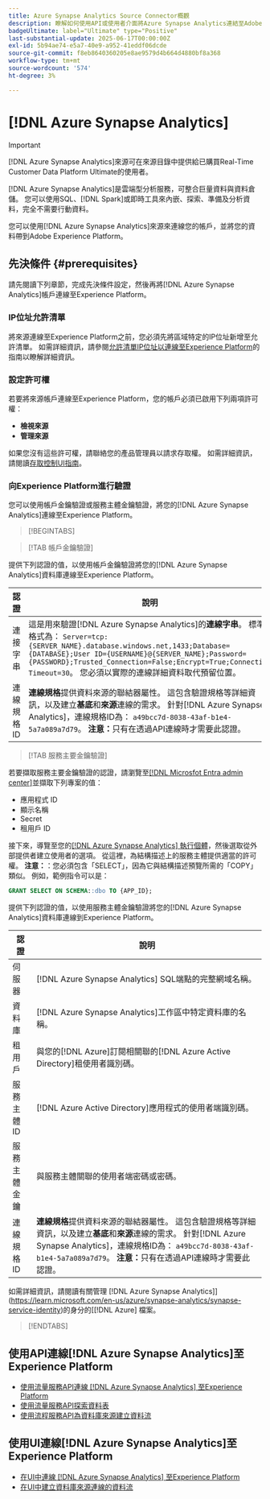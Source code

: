 ```yaml
---
title: Azure Synapse Analytics Source Connector概觀
description: 瞭解如何使用API或使用者介面將Azure Synapse Analytics連結至Adobe Experience Platform。
badgeUltimate: label="Ultimate" type="Positive"
last-substantial-update: 2025-06-17T00:00:00Z
exl-id: 5b94ae74-e5a7-40e9-a952-41eddf06dcde
source-git-commit: f8eb8640360205e8ae9579d4b664d4880bf8a368
workflow-type: tm+mt
source-wordcount: '574'
ht-degree: 3%

---
```


# [!DNL Azure Synapse Analytics]

>[!IMPORTANT]
>
>[!DNL Azure Synapse Analytics]來源可在來源目錄中提供給已購買Real-Time Customer Data Platform Ultimate的使用者。

[!DNL Azure Synapse Analytics]是雲端型分析服務，可整合巨量資料與資料倉儲。 您可以使用SQL、[!DNL Spark]或即時工具來內嵌、探索、準備及分析資料，完全不需要行動資料。

您可以使用[!DNL Azure Synapse Analytics]來源來連線您的帳戶，並將您的資料帶到Adobe Experience Platform。

## 先決條件 {#prerequisites}

請先閱讀下列章節，完成先決條件設定，然後再將[!DNL Azure Synapse Analytics]帳戶連線至Experience Platform。

### IP位址允許清單

將來源連線至Experience Platform之前，您必須先將區域特定的IP位址新增至允許清單。 如需詳細資訊，請參閱[允許清單IP位址以連線至Experience Platform](../../ip-address-allow-list.md)的指南以瞭解詳細資訊。

### 設定許可權

若要將來源帳戶連線至Experience Platform，您的帳戶必須已啟用下列兩項許可權：

* **檢視來源**
* **管理來源**

如果您沒有這些許可權，請聯絡您的產品管理員以請求存取權。 如需詳細資訊，請閱讀[存取控制UI指南](../../../access-control/ui/overview.md)。

### 向Experience Platform進行驗證

您可以使用帳戶金鑰驗證或服務主體金鑰驗證，將您的[!DNL Azure Synapse Analytics]連線至Experience Platform。

>[!BEGINTABS]

>[!TAB 帳戶金鑰驗證]

提供下列認證的值，以使用帳戶金鑰驗證將您的[!DNL Azure Synapse Analytics]資料庫連線至Experience Platform。

| 認證 | 說明 |
| --- | --- |
| 連接字串 | 這是用來驗證[!DNL Azure Synapse Analytics]的&#x200B;**連線字串**。 標準格式為： `Server=tcp:{SERVER_NAME}.database.windows.net,1433;Database={DATABASE};User ID={USERNAME}@{SERVER_NAME};Password={PASSWORD};Trusted_Connection=False;Encrypt=True;Connection Timeout=30`。 您必須以實際的連線詳細資料取代預留位置。 |
| 連線規格ID | **連線規格**&#x200B;提供資料來源的聯結器屬性。 這包含驗證規格等詳細資訊，以及建立&#x200B;**基底**&#x200B;和&#x200B;**來源**&#x200B;連線的需求。 針對[!DNL Azure Synapse Analytics]，連線規格ID為： `a49bcc7d-8038-43af-b1e4-5a7a089a7d79`。 **注意：**&#x200B;只有在透過API連線時才需要此認證。 |

>[!TAB 服務主要金鑰驗證]

若要擷取服務主要金鑰驗證的認證，請瀏覽至[[!DNL Microsfot Entra admin center]](https://entra.microsoft.com/#home)並擷取下列專案的值：

* 應用程式 ID
* 顯示名稱
* Secret
* 租用戶 ID

接下來，導覽至您的[[!DNL Azure Synapse Analytics] 執行個體](https://azure.microsoft.com/en-ca/products/synapse-analytics)，然後選取從外部提供者建立使用者的選項。 從這裡，為結構描述上的服務主體提供適當的許可權。 **注意：**：您必須包含「SELECT」，因為它與結構描述預覽所需的「COPY」類似。 例如，範例指令可以是：

```SQL
GRANT SELECT ON SCHEMA::dbo TO {APP_ID};
```

提供下列認證的值，以使用服務主體金鑰驗證將您的[!DNL Azure Synapse Analytics]資料庫連線到Experience Platform。

| 認證 | 說明 |
| --- | --- |
| 伺服器 | [!DNL Azure Synapse Analytics] SQL端點的完整網域名稱。 |
| 資料庫 | [!DNL Azure Synapse Analytics]工作區中特定資料庫的名稱。 |
| 租用戶 | 與您的[!DNL Azure]訂閱相關聯的[!DNL Azure Active Directory]租使用者識別碼。 |
| 服務主體 ID | [!DNL Azure Active Directory]應用程式的使用者端識別碼。 |
| 服務主體金鑰 | 與服務主體關聯的使用者端密碼或密碼。 |
| 連線規格ID | **連線規格**&#x200B;提供資料來源的聯結器屬性。 這包含驗證規格等詳細資訊，以及建立&#x200B;**基底**&#x200B;和&#x200B;**來源**&#x200B;連線的需求。 針對[!DNL Azure Synapse Analytics]，連線規格ID為： `a49bcc7d-8038-43af-b1e4-5a7a089a7d79`。 **注意：**&#x200B;只有在透過API連線時才需要此認證。 |

如需詳細資訊，請閱讀有關管理 [!DNL Azure Synapse Analytics]](https://learn.microsoft.com/en-us/azure/synapse-analytics/synapse-service-identity)的身分的[[!DNL Azure] 檔案。

>[!ENDTABS]

## 使用API連線[!DNL Azure Synapse Analytics]至Experience Platform

* [使用流量服務API連線 [!DNL Azure Synapse Analytics] 至Experience Platform](../../tutorials/api/create/databases/synapse-analytics.md)
* [使用流量服務API探索資料表](../../tutorials/api/explore/tabular.md)
* [使用流程服務API為資料庫來源建立資料流](../../tutorials/api/collect/database-nosql.md)

## 使用UI連線[!DNL Azure Synapse Analytics]至Experience Platform

* [在UI中連線 [!DNL Azure Synapse Analytics] 至Experience Platform](../../tutorials/ui/create/databases/synapse-analytics.md)
* [在UI中建立資料庫來源連線的資料流](../../tutorials/ui/dataflow/databases.md)

